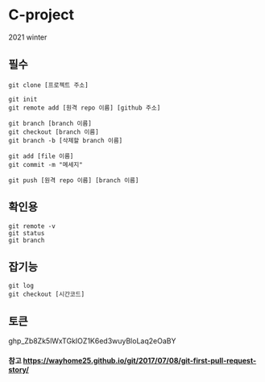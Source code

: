 # C-project
2021 winter



## 필수 
``` 
git clone [프로젝트 주소]

git init 
git remote add [원격 repo 이름] [github 주소]

git branch [branch 이름]
git checkout [branch 이름]
git branch -b [삭제할 branch 이름]

git add [file 이름]
git commit -m "메세지"

git push [원격 repo 이름] [branch 이름]
``` 

## 확인용
``` 
git remote -v
git status 
git branch
``` 

## 잡기능 
``` 
git log
git checkout [시간코드]
``` 

## 토큰
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


#### 참고 https://wayhome25.github.io/git/2017/07/08/git-first-pull-request-story/
